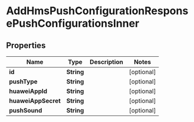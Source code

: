 

# AddHmsPushConfigurationResponsePushConfigurationsInner


## Properties

| Name | Type | Description | Notes |
|------------ | ------------- | ------------- | -------------|
|**id** | **String** |  |  [optional] |
|**pushType** | **String** |  |  [optional] |
|**huaweiAppId** | **String** |  |  [optional] |
|**huaweiAppSecret** | **String** |  |  [optional] |
|**pushSound** | **String** |  |  [optional] |



